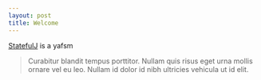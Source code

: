 ```yaml
---
layout: post
title: Welcome
---
```


[StatefulJ](http://www.statefulj.org) is a yafsm

> Curabitur blandit tempus porttitor. Nullam quis risus eget urna mollis ornare vel eu leo. Nullam id dolor id nibh ultricies vehicula ut id elit.